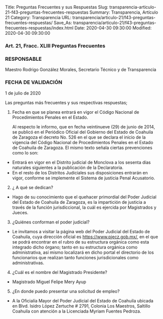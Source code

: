 Title: Preguntas Frecuentes y sus Respuestas
Slug: transparencia-articulo-21-f43-preguntas-frecuentes-respuestas
Summary: Transparencia, Artículo 21
Category: Transparencia
URL: transparencia/articulo-21/f43-preguntas-frecuentes-respuestas/
Save_As: transparencia/articulo-21/f43-preguntas-frecuentes-respuestas/index.html
Date: 2020-04-30 09:30:00
Modified: 2020-04-30 09:30:00


### Art. 21, Fracc. XLIII Preguntas Frecuentes

### RESPONSABLE

Maestro Rodrigo González Morales, Secretario Técnico y de Transparencia

### FECHA DE VALIDACIÓN

1 de julio de 2020

Las preguntas más frecuentes y sus respectivas respuestas;

1. Fecha en que se planea entrará en vigor el Código Nacional de Procedimientos Penales en el Estado.

   Al respecto le informo, que en fecha veintinueve (29) de junio de 2014, se publicó en el Periódico Oficial del Gobierno del Estado de Coahuila de Zaragoza el decreto No. 526 en el que se declara el inicio de la vigencia del Código Nacional de Procedimientos Penales en el Estado de Coahuila de Zaragoza. El mismo texto señala ciertas prevenciones como lo son:

* Entrará en vigor en el Distrito judicial de Monclova a los sesenta días naturales siguientes a la publicación de la Declaratoria.
* En el resto de los Distritos Judiciales sus disposiciones entrarán en vigor, conforme se implemente el Sistema de justicia Penal Acusatorio.

2. ¿ A qué se dedican?

* Hago de su conocimiento que el quehacer primordial del Poder Judicial del Estado de Coahuila de Zaragoza, es la impartición de justicia a través de la función jurisdiccional, la cuál es ejercida por Magistrados y Jueces.

3. ¿Quiénes conforman el poder judicial?

* Le invitamos a visitar la página web del Poder Judicial del Estado de Coahuila, cuya dirección oficial es <https://www.pjecz.gob.mx/>, en el que se podrá encontrar en el rubro de su estructura orgánica como esta integrado dicho órgano; tanto en su estructura orgánica como administrativa, así mismo localizará en dicho portal el directorio de los funcionarios que realizan tanto funciones jurisdicionales como administrativas.

4. ¿Cuál es el nombre del Magistrado Presidente?

* Magistrado Miguel Felipe Mery Ayup

5. ¿En donde puedo presentar una solicitud de empleo?

* A la Oficialía Mayor del Poder Judicial del Estado de Coahuila ubicada en Blvd. Isidro López Zertuche # 2791, Colonia Los Maestros, Saltillo Coahuila con atención a la Licenciada Myriam Fuentes Pedroza.


 


